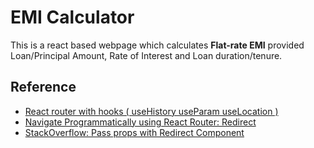 # EMI Calculator

This is a react based webpage which calculates **Flat-rate EMI** provided Loan/Principal Amount, Rate of Interest and Loan duration/tenure.

## Reference

- [React router with hooks ( useHistory useParam useLocation )](https://www.youtube.com/watch?v=CZeulkp1ClA)
- [Navigate Programmatically using React Router: Redirect](https://www.youtube.com/watch?v=et3tYlDmWy4)
- [StackOverflow: Pass props with Redirect Component](https://stackoverflow.com/questions/52064303/reactjs-pass-props-with-redirect-component)
